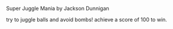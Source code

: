 Super Juggle Mania by Jackson Dunnigan

try to juggle balls and avoid bombs!
achieve a score of 100 to win.
